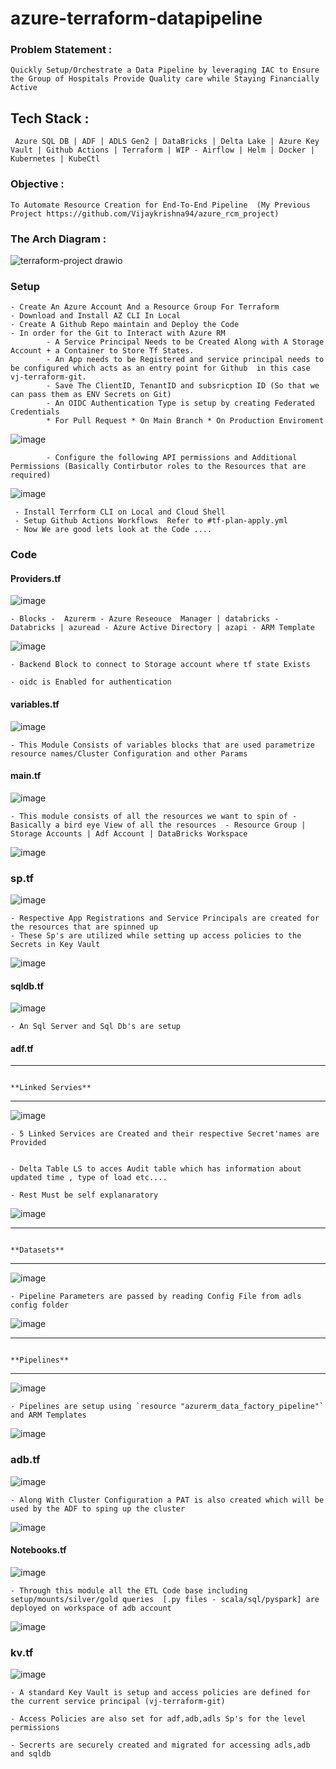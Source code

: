 # azure-terraform-datapipeline

### Problem Statement : 
    Quickly Setup/Orchestrate a Data Pipeline by leveraging IAC to Ensure the Group of Hospitals Provide Quality care while Staying Financially Active  
    

## Tech Stack :
     Azure SQL DB | ADF | ADLS Gen2 | DataBricks | Delta Lake | Azure Key Vault | Github Actions | Terraform | WIP - Airflow | Helm | Docker | Kubernetes | KubeCtl

     
### Objective :
    To Automate Resource Creation for End-To-End Pipeline  (My Previous Project https://github.com/Vijaykrishna94/azure_rcm_project)

### The Arch Diagram :


 ![terraform-project drawio](https://github.com/user-attachments/assets/b89d76ac-43e0-45dd-86ce-3447da5fafd5)

     

### Setup

    - Create An Azure Account And a Resource Group For Terraform
    - Download and Install AZ CLI In Local
    - Create A Github Repo maintain and Deploy the Code
    - In order for the Git to Interact with Azure RM 
            - A Service Principal Needs to be Created Along with A Storage Account + a Container to Store Tf States.
            - An App needs to be Registered and service principal needs to be configured which acts as an entry point for Github  in this case vj-terraform-git.
            - Save The ClientID, TenantID and subsricption ID (So that we can pass them as ENV Secrets on Git)
            - An OIDC Authentication Type is setup by creating Federated Credentials 
            * For Pull Request * On Main Branch * On Production Enviroment 


![image](https://github.com/user-attachments/assets/42be9576-0a96-4bed-9b6f-fd5477fa681c)
      

            - Configure the following API permissions and Additional Permissions (Basically Contirbutor roles to the Resources that are required)

            
![image](https://github.com/user-attachments/assets/1b60089b-d5e1-4f7e-b216-75021d01bce0)
   
     - Install Terrform CLI on Local and Cloud Shell  
     - Setup Github Actions Workflows  Refer to #tf-plan-apply.yml
     - Now We are good lets look at the Code ....
  
### Code
#### Providers.tf
        
        
![image](https://github.com/user-attachments/assets/5ca72e2e-06c6-42a5-b16d-27ba332517c8)


    - Blocks -  Azurerm - Azure Reseouce  Manager | databricks - Databricks | azuread - Azure Active Directory | azapi - ARM Template 

        
![image](https://github.com/user-attachments/assets/42aba8db-521e-41e0-8874-fe92dc4c9401)


    - Backend Block to connect to Storage account where tf state Exists 

    - oidc is Enabled for authentication 

#### variables.tf

        
![image](https://github.com/user-attachments/assets/b8d710cd-3b80-4309-b521-fb6a7b28c138)
        

    - This Module Consists of variables blocks that are used parametrize resource names/Cluster Configuration and other Params

#### main.tf

         
![image](https://github.com/user-attachments/assets/e3c8d35a-f6d2-4832-a9f4-52c3f03dbff1)
         

    - This module consists of all the resources we want to spin of - Basically a bird eye View of all the resources  - Resource Group | Storage Accounts | Adf Account | DataBricks Workspace

![image](https://github.com/user-attachments/assets/fec4be47-884a-4260-b3a0-8a2545f7629c)


### sp.tf


![image](https://github.com/user-attachments/assets/1d42c0dc-7383-4e1d-80b6-32ca3eafdeca)

    - Respective App Registrations and Service Principals are created for the resources that are spinned up  
    - These Sp's are utilized while setting up access policies to the Secrets in Key Vault

![image](https://github.com/user-attachments/assets/4d2bc7de-7165-4f17-b4d9-b6b532929d29)




#### sqldb.tf


![image](https://github.com/user-attachments/assets/8b4e520e-fcb7-4fe2-b316-cabe86cf8212)

    - An Sql Server and Sql Db's are setup 
    

#### adf.tf

---------------------------------------------------------------------------------------------------------------------------------------------------------------------------------------------------------------
                                                                                                 **Linked Servies**
---------------------------------------------------------------------------------------------------------------------------------------------------------------------------------------------------------------

![image](https://github.com/user-attachments/assets/cd09bdf1-87a3-470e-a939-9f63e0a6ffc6)


    - 5 Linked Services are Created and their respective Secret'names are Provided

    
    - Delta Table LS to acces Audit table which has information about updated time , type of load etc....

    - Rest Must be self explanaratory 


![image](https://github.com/user-attachments/assets/d350f0e6-dc52-4fd5-80f9-aa97a32a0346)

    
---------------------------------------------------------------------------------------------------------------------------------------------------------------------------------------------------------------
                                                                                                    **Datasets**
---------------------------------------------------------------------------------------------------------------------------------------------------------------------------------------------------------------

    
![image](https://github.com/user-attachments/assets/421ca2ed-e1e9-4565-925d-0c59d3f9e0f2)

    
    - Pipeline Parameters are passed by reading Config File from adls config folder

    
![image](https://github.com/user-attachments/assets/041249f3-ba90-4531-aa1d-680654ced66a)
    

---------------------------------------------------------------------------------------------------------------------------------------------------------------------------------------------------------------
                                                                                                    **Pipelines**
---------------------------------------------------------------------------------------------------------------------------------------------------------------------------------------------------------------

    
    
![image](https://github.com/user-attachments/assets/482ffd2d-5b63-4b98-bcf0-5d8fa6bb1074)

    - Pipelines are setup using `resource "azurerm_data_factory_pipeline"` and ARM Templates


![image](https://github.com/user-attachments/assets/3a6400b2-97e1-4ad5-95b7-49cfc86bdc75)



### adb.tf


![image](https://github.com/user-attachments/assets/e697e399-d98b-4971-bc3d-905c277f66cd)

   
    - Along With Cluster Configuration a PAT is also created which will be used by the ADF to sping up the cluster

     
![image](https://github.com/user-attachments/assets/a2a0c84d-9f4d-45d8-810f-b1f0f3afffae)


#### Notebooks.tf


![image](https://github.com/user-attachments/assets/9b5f8609-11c8-4eba-a1a9-9b37978dc5d6)

    
    - Through this module all the ETL Code base including  setup/mounts/silver/gold queries  [.py files - scala/sql/pyspark] are deployed on workspace of adb account

    
![image](https://github.com/user-attachments/assets/00f30bda-db53-4e8a-8d7b-0fa844339bb6)


### kv.tf

![image](https://github.com/user-attachments/assets/33fc59a0-829a-4eeb-9692-1d01edb66c99)

    - A standard Key Vault is setup and access policies are defined for the current service principal (vj-terraform-git)

    - Access Policies are also set for adf,adb,adls Sp's for the level permissions

    - Secrerts are securely created and migrated for accessing adls,adb and sqldb

    



     

      


    

    
    


        

    
